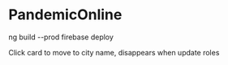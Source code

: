 # PandemicOnline

ng build --prod
firebase deploy

Click card to move to city
name, disappears when update roles